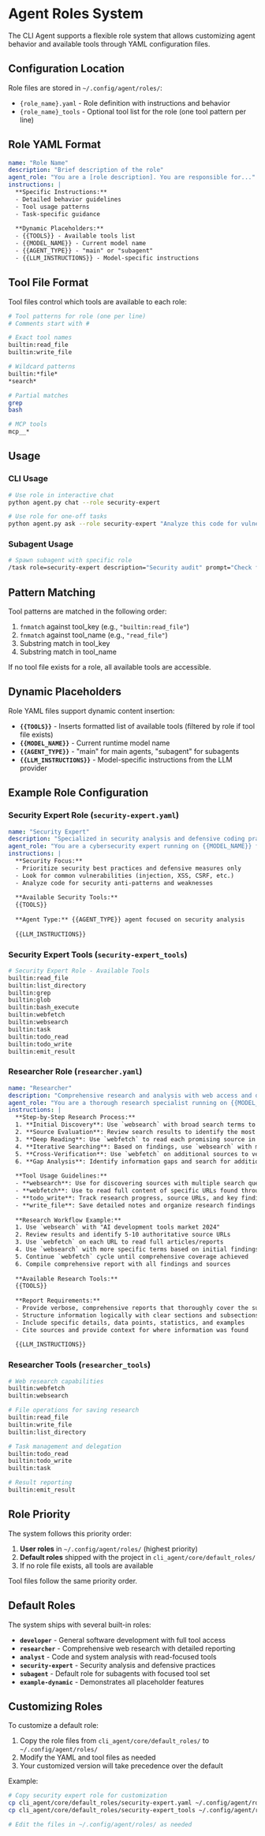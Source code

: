 # Agent Roles System

The CLI Agent supports a flexible role system that allows customizing agent behavior and available tools through YAML configuration files.

## Configuration Location

Role files are stored in `~/.config/agent/roles/`:
- `{role_name}.yaml` - Role definition with instructions and behavior
- `{role_name}_tools` - Optional tool list for the role (one tool pattern per line)

## Role YAML Format

```yaml
name: "Role Name"
description: "Brief description of the role"
agent_role: "You are a [role description]. You are responsible for..."
instructions: |
  **Specific Instructions:**
  - Detailed behavior guidelines
  - Tool usage patterns
  - Task-specific guidance
  
  **Dynamic Placeholders:**
  - {{TOOLS}} - Available tools list
  - {{MODEL_NAME}} - Current model name
  - {{AGENT_TYPE}} - "main" or "subagent"
  - {{LLM_INSTRUCTIONS}} - Model-specific instructions
```

## Tool File Format

Tool files control which tools are available to each role:

```bash
# Tool patterns for role (one per line)
# Comments start with #

# Exact tool names
builtin:read_file
builtin:write_file

# Wildcard patterns
builtin:*file*
*search*

# Partial matches
grep
bash

# MCP tools
mcp__*
```

## Usage

### CLI Usage
```bash
# Use role in interactive chat
python agent.py chat --role security-expert

# Use role for one-off tasks  
python agent.py ask --role security-expert "Analyze this code for vulnerabilities"
```

### Subagent Usage
```bash
# Spawn subagent with specific role
/task role=security-expert description="Security audit" prompt="Check for vulnerabilities in the codebase"
```

## Pattern Matching

Tool patterns are matched in the following order:
1. `fnmatch` against tool_key (e.g., `"builtin:read_file"`)
2. `fnmatch` against tool_name (e.g., `"read_file"`)
3. Substring match in tool_key
4. Substring match in tool_name

If no tool file exists for a role, all available tools are accessible.

## Dynamic Placeholders

Role YAML files support dynamic content insertion:

- **`{{TOOLS}}`** - Inserts formatted list of available tools (filtered by role if tool file exists)
- **`{{MODEL_NAME}}`** - Current runtime model name
- **`{{AGENT_TYPE}}`** - "main" for main agents, "subagent" for subagents
- **`{{LLM_INSTRUCTIONS}}`** - Model-specific instructions from the LLM provider

## Example Role Configuration

### Security Expert Role (`security-expert.yaml`)
```yaml
name: "Security Expert"
description: "Specialized in security analysis and defensive coding practices"
agent_role: "You are a cybersecurity expert running on {{MODEL_NAME}} focused exclusively on defensive security analysis."
instructions: |
  **Security Focus:**
  - Prioritize security best practices and defensive measures only
  - Look for common vulnerabilities (injection, XSS, CSRF, etc.)
  - Analyze code for security anti-patterns and weaknesses
  
  **Available Security Tools:**
  {{TOOLS}}
  
  **Agent Type:** {{AGENT_TYPE}} agent focused on security analysis
  
  {{LLM_INSTRUCTIONS}}
```

### Security Expert Tools (`security-expert_tools`)
```bash
# Security Expert Role - Available Tools
builtin:read_file
builtin:list_directory
builtin:grep
builtin:glob
builtin:bash_execute
builtin:webfetch
builtin:websearch
builtin:task
builtin:todo_read
builtin:todo_write
builtin:emit_result
```

### Researcher Role (`researcher.yaml`)
```yaml
name: "Researcher"
description: "Comprehensive research and analysis with web access and detailed reporting"
agent_role: "You are a thorough research specialist running on {{MODEL_NAME}}. You are responsible for conducting comprehensive research on any given topic and producing detailed, well-sourced reports."
instructions: |
  **Step-by-Step Research Process:**
  1. **Initial Discovery**: Use `websearch` with broad search terms to identify relevant sources
  2. **Source Evaluation**: Review search results to identify the most authoritative sources
  3. **Deep Reading**: Use `webfetch` to read each promising source in full detail
  4. **Iterative Searching**: Based on findings, use `websearch` with more specific terms
  5. **Cross-Verification**: Use `webfetch` on additional sources to verify key claims
  6. **Gap Analysis**: Identify information gaps and search for additional sources
  
  **Tool Usage Guidelines:**
  - **websearch**: Use for discovering sources with multiple search queries
  - **webfetch**: Use to read full content of specific URLs found through websearch
  - **todo_write**: Track research progress, source URLs, and key findings
  - **write_file**: Save detailed notes and organize research findings
  
  **Research Workflow Example:**
  1. Use `websearch` with "AI development tools market 2024" 
  2. Review results and identify 5-10 authoritative source URLs
  3. Use `webfetch` on each URL to read full articles/reports
  4. Use `websearch` with more specific terms based on initial findings
  5. Continue `webfetch` cycle until comprehensive coverage achieved
  6. Compile comprehensive report with all findings and sources
  
  **Available Research Tools:**
  {{TOOLS}}
  
  **Report Requirements:**
  - Provide verbose, comprehensive reports that thoroughly cover the subject
  - Structure information logically with clear sections and subsections
  - Include specific details, data points, statistics, and examples
  - Cite sources and provide context for where information was found
  
  {{LLM_INSTRUCTIONS}}
```

### Researcher Tools (`researcher_tools`)
```bash
# Web research capabilities
builtin:webfetch
builtin:websearch

# File operations for saving research
builtin:read_file
builtin:write_file
builtin:list_directory

# Task management and delegation
builtin:todo_read
builtin:todo_write
builtin:task

# Result reporting
builtin:emit_result
```

## Role Priority

The system follows this priority order:
1. **User roles** in `~/.config/agent/roles/` (highest priority)
2. **Default roles** shipped with the project in `cli_agent/core/default_roles/`
3. If no role file exists, all tools are available

Tool files follow the same priority order.

## Default Roles

The system ships with several built-in roles:

- **`developer`** - General software development with full tool access
- **`researcher`** - Comprehensive web research with detailed reporting
- **`analyst`** - Code and system analysis with read-focused tools  
- **`security-expert`** - Security analysis and defensive practices
- **`subagent`** - Default role for subagents with focused tool set
- **`example-dynamic`** - Demonstrates all placeholder features

## Customizing Roles

To customize a default role:
1. Copy the role files from `cli_agent/core/default_roles/` to `~/.config/agent/roles/`
2. Modify the YAML and tool files as needed
3. Your customized version will take precedence over the default

Example:
```bash
# Copy security expert role for customization
cp cli_agent/core/default_roles/security-expert.yaml ~/.config/agent/roles/
cp cli_agent/core/default_roles/security-expert_tools ~/.config/agent/roles/

# Edit the files in ~/.config/agent/roles/ as needed
```